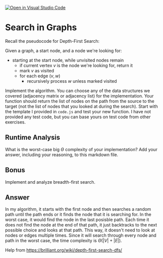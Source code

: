 [![Open in Visual Studio Code](https://classroom.github.com/assets/open-in-vscode-718a45dd9cf7e7f842a935f5ebbe5719a5e09af4491e668f4dbf3b35d5cca122.svg)](https://classroom.github.com/online_ide?assignment_repo_id=11730526&assignment_repo_type=AssignmentRepo)
# Search in Graphs

Recall the pseudocode for Depth-First Search:

Given a graph, a start node, and a node we're looking for:
- starting at the start node, while unvisited nodes remain
    - if current vertex $v$ is the node we're looking for, return it
    - mark $v$ as visited
    - for each edge $(v,w)$
        - recursively process $w$ unless marked visited

Implement the algorithm. You can choose any of the data structures we covered
(adjacency matrix or adjacency list) for the implementation. Your function
should return the list of nodes on the path from the source to the target (not
the list of nodes that you looked at during the search). Start with the template
I provided in `code.js` and test your new function. I have not provided any test
code, but you can base yours on test code from other exercises.

## Runtime Analysis

What is the worst-case big $\Theta$ complexity of your implementation? Add your
answer, including your reasoning, to this markdown file.

## Bonus

Implement and analyze breadth-first search.

## Answer

In my algorithm, it starts with the first node and then searches a random path until the path ends or it finds the node that it is searching for.  In the worst case, it would find the node in the last posisble path.  Each time it does not find the node at the end of that path, it just backtracks to the next possible choice and looks at that path.  This way, it doesn't need to look at nodes or edges multiple times.  Since it will search through every node and path in the worst case, the time complexity is $\Theta(|V|+|E|)$.

Help from https://brilliant.org/wiki/depth-first-search-dfs/

